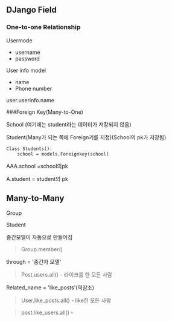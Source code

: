 ## DJango Field

### One-to-one Relationship

Usermode 

- username
- password

User info model

- name
- Phone number



user.userinfo.name



###Foreign Key(Many-to-One)

School (여기에는 student라는 데이터가 저장되지 않음)

Student(Many가 되는 쪽에 Foreign키를 지정)(School의 pk가 저장됨)

```
Class Students():
	school = models.Foreignkey(school)
```

AAA.school =school의pk

A.student = student의 pk



## Many-to-Many

Group

Student

중간모델이 자동으로 만들어짐

> Group.member()

through = '중간자 모델'

> Post.users.all() - 라이크를 한 모든 사람



Related_name = 'like_posts'(역참조)

> User.like_posts.all() - like한 모든 사람

> post.like_users.all() - 